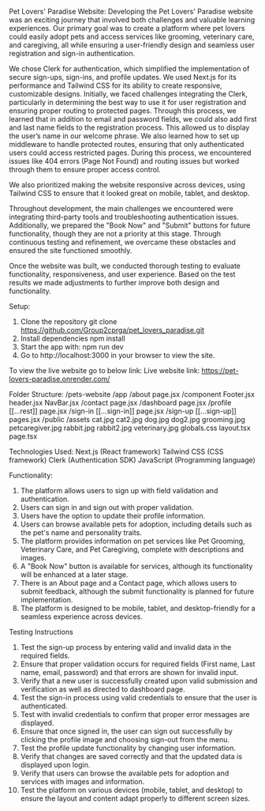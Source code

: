 Pet Lovers' Paradise Website:
Developing the Pet Lovers' Paradise website was an exciting journey that involved both challenges and valuable learning experiences. Our primary goal was to create a platform where pet lovers could easily adopt pets and access services like grooming, veterinary care, and caregiving, all while ensuring a user-friendly design and seamless user registration and sign-in authentication.

We chose Clerk for authentication, which simplified the implementation of secure sign-ups, sign-ins, and profile updates. We used Next.js for its performance and Tailwind CSS for its ability to create responsive, customizable designs. Initially, we faced challenges integrating the Clerk, particularly in determining the best way to use it for user registration and ensuring proper routing to protected pages. Through this process, we learned that in addition to email and password fields, we could also add first and last name fields to the registration process. This allowed us to display the user’s name in our welcome phrase. We also learned how to set up middleware to handle protected routes, ensuring that only authenticated users could access restricted pages. During this process, we encountered issues like 404 errors (Page Not Found) and routing issues but worked through them to ensure proper access control.

We also prioritized making the website responsive across devices, using Tailwind CSS to ensure that it looked great on mobile, tablet, and desktop.

Throughout development, the main challenges we encountered were integrating third-party tools and troubleshooting authentication issues. Additionally, we prepared the "Book Now" and "Submit" buttons for future functionality, though they are not a priority at this stage. Through continuous testing and refinement, we overcame these obstacles and ensured the site functioned smoothly.

Once the website was built, we conducted thorough testing to evaluate functionality, responsiveness, and user experience. Based on the test results we made adjustments to further improve both design and functionality.

Setup:
1. Clone the repository
    git clone https://github.com/Group2cprga/pet_lovers_paradise.git
2. Install dependencies
    npm install
3. Start the app with:
    npm run dev
4. Go to http://localhost:3000 in your browser to view the site.

To view the live website go to below link:
Live website link: https://pet-lovers-paradise.onrender.com/


Folder Structure: 
/pets-website
    /app
        /about
            page.jsx
        /component
            Footer.jsx
            header.jsx
            NavBar.jsx
        /contact
            page.jsx
        /dashboard
            page.jsx
        /profile
            [[...rest]]
                page.jsx
        /sign-in
            [[...sign-in]]
                page.jsx
        /sign-up
            [[...sign-up]]
                pages.jsx
    /public
        /assets
            cat.jpg
            cat2.jpg
            dog.jpg
            dog2.jpg
            grooming.jpg
            petcaregiver.jpg
            rabbit.jpg
            rabbit2.jpg
            veterinary.jpg
    globals.css
    layout.tsx
    page.tsx

Technologies Used:
Next.js (React framework)
Tailwind CSS (CSS framework)
Clerk (Authentication SDK)
JavaScript (Programming language)

Functionality:
1. The platform allows users to sign up with field validation and authentication.
2. Users can sign in and sign out with proper validation.
3. Users have the option to update their profile information.
4. Users can browse available pets for adoption, including details such as the pet's name and personality traits.
5. The platform provides information on pet services like Pet Grooming, Veterinary Care, and Pet Caregiving, complete with descriptions and images.
6. A "Book Now" button is available for services, although its functionality will be enhanced at a later stage.
7. There is an About page and a Contact page, which allows users to submit feedback, although the submit functionality is planned for future implementation.
8. The platform is designed to be mobile, tablet, and desktop-friendly for a seamless experience across devices.

Testing Instructions
1. Test the sign-up process by entering valid and invalid data in the required fields.
2. Ensure that proper validation occurs for required fields (First name, Last name, email, password) and that errors are shown for invalid input.
3. Verify that a new user is successfully created upon valid submission and verification as well as directed to dashboard page.
4. Test the sign-in process using valid credentials to ensure that the user is authenticated.
5. Test with invalid credentials to confirm that proper error messages are displayed.
6. Ensure that once signed in, the user can sign out successfully by clicking the profile image and choosing sign-out from the menu.
7. Test the profile update functionality by changing user information.
8. Verify that changes are saved correctly and that the updated data is displayed upon login.
9. Verify that users can browse the available pets for adoption and services with images and information.
10. Test the platform on various devices (mobile, tablet, and desktop) to ensure the layout and content adapt properly to different screen sizes.
